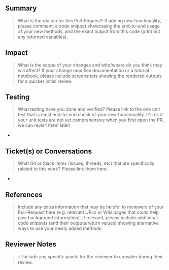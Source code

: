 ## Summary

> What is the reason for this Pull-Request? If adding new functionality, please comment:
> a code snippet showcasing the end-to-end usage of your new methods, and the exact output
> from this code (print out any returned variables).



## Impact

> What is the scope of your changes and who/where do you think they will affect?
> If your change modifies documentation or a tutorial notebook, please include
> screenshots showing the rendered outputs for a quicker initial review.


## Testing

> What testing have you done and verified? Please link to the one unit test
> that is most end-to-end check of your new functionality. It's ok if your
> unit tests are not yet comprehensive when you first open the PR,
> we can revisit them later!

-

## Ticket(s) or Conversations

> What Git or Slack items (Issues, threads, etc) that are specifically related to
> this work? Please link them here.

-

## References

> Include any extra information that may be helpful to reviewers of your
> Pull-Request here (e.g. relevant URLs or Wiki pages that could help give
> background information). If relevant, please include additional code snippets
> (and their outputs/return values) showing alternative ways to use your newly
> added methods.

## Reviewer Notes
> 💡 Include any specific points for the reviewer to consider during their review.

